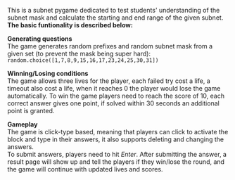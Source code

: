 This is a subnet pygame dedicated to test students' understanding of the subnet mask and calculate the starting and end range of the given subnet.
  **The basic funtionality is described below:**

**Generating questions**   
 The game generates random prefixes and random subnet mask from a given set (to prevent the mask being super hard):
` random.choice([1,7,8,9,15,16,17,23,24,25,30,31])`  
 
 **Winning/Losing conditions**   
 The game allows three lives for the player, each failed try cost a life, a timeout also cost a life, when it reaches 0 the player would lose the game automatically. 
 To win the game players need to reach the score of 10, each correct answer gives one point, if solved within 30 seconds an additional point is granted.
 
 **Gameplay**   
 The game is click-type based, meaning that players can click to activate the block and type in their answers, it also supports deleting and changing the answers.  
 To submit answers, players need to hit _Enter_. After submitting the answer, a result page will show up and tell the players if they win/lose the round, and the game    will continue with updated lives and scores.
 

